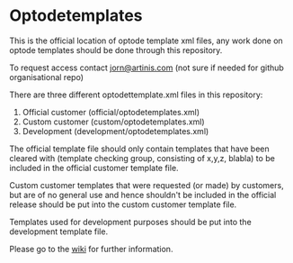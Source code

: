 # Optodetemplates
This is the official location of optode template xml files, any work done on optode templates should be done through this repository.

To request access contact jorn@artinis.com (not sure if needed for github organisational repo)

There are three different optodettemplate.xml files in this repository:

1. Official customer (official/optodetemplates.xml)
2. Custom customer (custom/optodetemplates.xml)
3. Development (development/optodetemplates.xml)

The official template file should only contain templates that have been cleared with (template checking group, consisting of x,y,z, blabla) to be included in the official customer template file.

Custom customer templates that were requested (or made) by customers, but are of no general use and hence shouldn't be included in the official release should be put into the custom customer template file.

Templates used for development purposes should be put into the development template file.

Please go to the [wiki](https://github.com/kdarti/optodetemplates/wiki) for further information.





